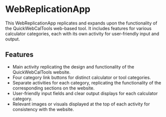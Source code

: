 # WebReplicationApp
This WebReplicationApp replicates and expands upon the functionality of the QuickWebCalTools web-based tool. It includes features for various calculator categories, each with its own activity for user-friendly input and output.

## Features

- Main activity replicating the design and functionality of the QuickWebCalTools website.
- Four category link buttons for distinct calculator or tool categories.
- Separate activities for each category, replicating the functionality of the corresponding sections on the website.
- User-friendly input fields and clear output displays for each calculator category.
- Relevant images or visuals displayed at the top of each activity for consistency with the website.
